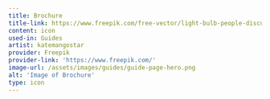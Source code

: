 ```yaml
---
title: Brochure
title-link: https://www.freepik.com/free-vector/light-bulb-people-discussing-ideas-working_4530278.htm
content: icon
used-in: Guides
artist: katemangostar
provider: Freepik
provider-link: 'https://www.freepik.com/'
image-url: /assets/images/guides/guide-page-hero.png
alt: 'Image of Brochure'
type: icon
---
```

